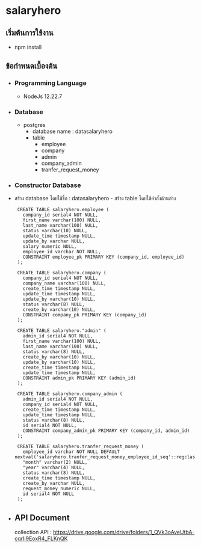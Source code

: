 # salaryhero

## เริ่มต้นการใช้งาน
<ul>
  <li>npm install</li>
</ul>

## ข้อกำหนดเบื้องต้น
- ### Programming Language
    - NodeJs 12.22.7
- ### Database
    - postgres
        - database name  :  datasalaryhero
        - table
            - employee
            - company
            - admin
            - company_admin
            - tranfer_request_money
            
- ### Constructor Database
 - สร้าง database โดยใช้ชื่อ : datasalaryhero
        - สร้าง table โดยใช้คำสั่งด้านล่าง
        
        CREATE TABLE salaryhero.employee (
          company_id serial4 NOT NULL,
          first_name varchar(100) NULL,
          last_name varchar(100) NULL,
          status varchar(10) NULL,
          update_time timestamp NULL,
          update_by varchar NULL,
          salary numeric NULL,
          employee_id varchar NOT NULL,
          CONSTRAINT employee_pk PRIMARY KEY (company_id, employee_id)
        );
        
        CREATE TABLE salaryhero.company (
          company_id serial4 NOT NULL,
          company_name varchar(100) NULL,
          create_time timestamp NULL,
          update_time timestamp NULL,
          update_by varchar(10) NULL,
          status varchar(8) NULL,
          create_by varchar(10) NULL,
          CONSTRAINT company_pk PRIMARY KEY (company_id)
        );
      
        CREATE TABLE salaryhero."admin" (
          admin_id serial4 NOT NULL,
          first_name varchar(100) NULL,
          last_name varchar(100) NULL,
          status varchar(8) NULL,
          create_by varchar(10) NULL,
          update_by varchar(10) NULL,
          create_time timestamp NULL,
          update_time timestamp NULL,
          CONSTRAINT admin_pk PRIMARY KEY (admin_id)
        );
        
        CREATE TABLE salaryhero.company_admin (
          admin_id serial4 NOT NULL,
          company_id serial4 NOT NULL,
          create_time timestamp NULL,
          update_time timestamp NULL,
          status varchar(8) NULL,
          id serial4 NOT NULL,
          CONSTRAINT company_admin_pk PRIMARY KEY (company_id, admin_id)
        );
        
        CREATE TABLE salaryhero.tranfer_request_money (
          employee_id varchar NOT NULL DEFAULT nextval('salaryhero.tranfer_request_money_employee_id_seq'::regclass),
          "month" varchar(2) NULL,
          "year" varchar(4) NULL,
          status varchar(8) NULL,
          create_time timestamp NULL,
          create_by varchar NULL,
          request_money numeric NULL,
          id serial4 NOT NULL
        );
- ## API Document
   collection API : https://drive.google.com/drive/folders/1_QVk3oAveUtbA-cqrIi9EoxR4_FLKnQK
